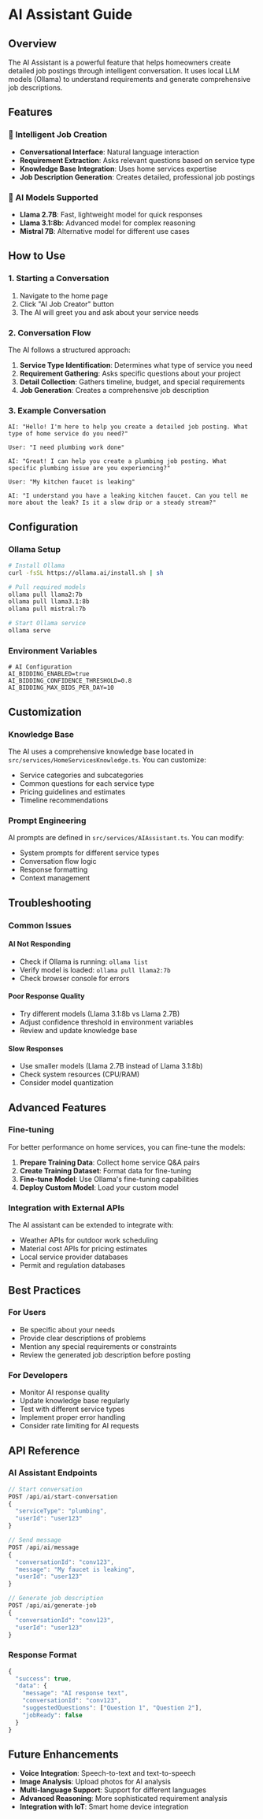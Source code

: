 # AI Assistant Guide

## Overview
The AI Assistant is a powerful feature that helps homeowners create detailed job postings through intelligent conversation. It uses local LLM models (Ollama) to understand requirements and generate comprehensive job descriptions.

## Features

### 🤖 Intelligent Job Creation
- **Conversational Interface**: Natural language interaction
- **Requirement Extraction**: Asks relevant questions based on service type
- **Knowledge Base Integration**: Uses home services expertise
- **Job Description Generation**: Creates detailed, professional job postings

### 🧠 AI Models Supported
- **Llama 2.7B**: Fast, lightweight model for quick responses
- **Llama 3.1:8b**: Advanced model for complex reasoning
- **Mistral 7B**: Alternative model for different use cases

## How to Use

### 1. Starting a Conversation
1. Navigate to the home page
2. Click "AI Job Creator" button
3. The AI will greet you and ask about your service needs

### 2. Conversation Flow
The AI follows a structured approach:
1. **Service Type Identification**: Determines what type of service you need
2. **Requirement Gathering**: Asks specific questions about your project
3. **Detail Collection**: Gathers timeline, budget, and special requirements
4. **Job Generation**: Creates a comprehensive job description

### 3. Example Conversation
```
AI: "Hello! I'm here to help you create a detailed job posting. What type of home service do you need?"

User: "I need plumbing work done"

AI: "Great! I can help you create a plumbing job posting. What specific plumbing issue are you experiencing?"

User: "My kitchen faucet is leaking"

AI: "I understand you have a leaking kitchen faucet. Can you tell me more about the leak? Is it a slow drip or a steady stream?"
```

## Configuration

### Ollama Setup
```bash
# Install Ollama
curl -fsSL https://ollama.ai/install.sh | sh

# Pull required models
ollama pull llama2:7b
ollama pull llama3.1:8b
ollama pull mistral:7b

# Start Ollama service
ollama serve
```

### Environment Variables
```env
# AI Configuration
AI_BIDDING_ENABLED=true
AI_BIDDING_CONFIDENCE_THRESHOLD=0.8
AI_BIDDING_MAX_BIDS_PER_DAY=10
```

## Customization

### Knowledge Base
The AI uses a comprehensive knowledge base located in `src/services/HomeServicesKnowledge.ts`. You can customize:
- Service categories and subcategories
- Common questions for each service type
- Pricing guidelines and estimates
- Timeline recommendations

### Prompt Engineering
AI prompts are defined in `src/services/AIAssistant.ts`. You can modify:
- System prompts for different service types
- Conversation flow logic
- Response formatting
- Context management

## Troubleshooting

### Common Issues

#### AI Not Responding
- Check if Ollama is running: `ollama list`
- Verify model is loaded: `ollama pull llama2:7b`
- Check browser console for errors

#### Poor Response Quality
- Try different models (Llama 3.1:8b vs Llama 2.7B)
- Adjust confidence threshold in environment variables
- Review and update knowledge base

#### Slow Responses
- Use smaller models (Llama 2.7B instead of Llama 3.1:8b)
- Check system resources (CPU/RAM)
- Consider model quantization

## Advanced Features

### Fine-tuning
For better performance on home services, you can fine-tune the models:

1. **Prepare Training Data**: Collect home service Q&A pairs
2. **Create Training Dataset**: Format data for fine-tuning
3. **Fine-tune Model**: Use Ollama's fine-tuning capabilities
4. **Deploy Custom Model**: Load your custom model

### Integration with External APIs
The AI assistant can be extended to integrate with:
- Weather APIs for outdoor work scheduling
- Material cost APIs for pricing estimates
- Local service provider databases
- Permit and regulation databases

## Best Practices

### For Users
- Be specific about your needs
- Provide clear descriptions of problems
- Mention any special requirements or constraints
- Review the generated job description before posting

### For Developers
- Monitor AI response quality
- Update knowledge base regularly
- Test with different service types
- Implement proper error handling
- Consider rate limiting for AI requests

## API Reference

### AI Assistant Endpoints
```javascript
// Start conversation
POST /api/ai/start-conversation
{
  "serviceType": "plumbing",
  "userId": "user123"
}

// Send message
POST /api/ai/message
{
  "conversationId": "conv123",
  "message": "My faucet is leaking",
  "userId": "user123"
}

// Generate job description
POST /api/ai/generate-job
{
  "conversationId": "conv123",
  "userId": "user123"
}
```

### Response Format
```javascript
{
  "success": true,
  "data": {
    "message": "AI response text",
    "conversationId": "conv123",
    "suggestedQuestions": ["Question 1", "Question 2"],
    "jobReady": false
  }
}
```

## Future Enhancements

- **Voice Integration**: Speech-to-text and text-to-speech
- **Image Analysis**: Upload photos for AI analysis
- **Multi-language Support**: Support for different languages
- **Advanced Reasoning**: More sophisticated requirement analysis
- **Integration with IoT**: Smart home device integration
